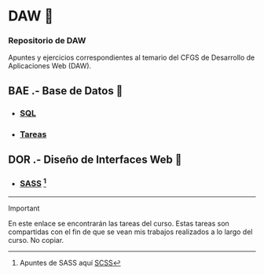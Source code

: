 # DAW 📍
### Repositorio de DAW
Apuntes y ejercicios correspondientes al temario del CFGS de Desarrollo de Aplicaciones Web (DAW).

## BAE .- Base de Datos 🧮
- ###  [SQL](https://github.com/ResetMeNow/DAW/tree/main/BAE/Consultas%20SQL%20-%20Apuntes)   
- ###  [Tareas](https://github.com/ResetMeNow/DAW/tree/main/BAE/Tareas) 
  
## DOR .- Diseño de Interfaces Web 🎨
- ### [SASS](https://github.com/ResetMeNow/DAW/tree/main/DOR/SASS) [^1]

---
> [!IMPORTANT]
>  En este enlace se encontrarán las tareas del curso.
> Estas tareas son compartidas con el fin de que se vean mis trabajos realizados a lo largo del curso. No copiar.
[^1]:Apuntes de SASS aquí [SCSS](https://github.com/ResetMeNow/DAW/blob/main/DOR/SASS/Apuntes-SCSS.md)
